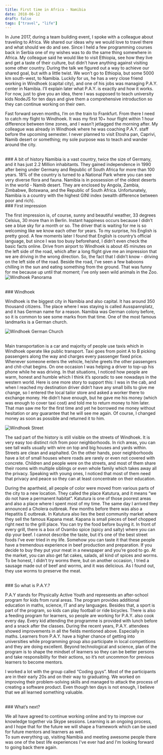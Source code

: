 ```yaml
---
title: First time in Africa - Namibia
date: 2018-06-12
draft: false
tags: ["travel", "life"]
---
```


In June 2017, during a team building event, I spoke with a colleague about traveling to Africa. We shared our ideas why we would love to travel there and what should we do and see. Since I held a few programming courses back in Serbia one of my wishes was to do the same thing somewhere in Africa. My colleague said he would like to visit Ethiopia, see how they live and get a taste of their culture, but didn’t have anything against visiting some other country. During the talk we figured out a way to achieve our shared goal, but with a little twist. We won’t go to Ethiopia, but some 5000 km south-west, to Namibia. Luckily for us, he has a very close friend working in Windhoek (capital city), and one of his jobs was managing P.A.Y. center in Namibia. I’ll explain later what P.A.Y. is exactly and how it works. For now, just to give you an idea, there I was supposed to teach university kids NodeJS for ten days and give them a comprehensive introduction so they can continue working on their own. 

Fast forward seven months, I’m on the train to Frankfurt. From there I need to catch my flight to Windhoek. It was my first 10+ hour flight within 1 hour difference between time zones, and I wasn’t jetlagged the morning after. My colleague was already in Windhoek where he was coaching P.A.Y. staff before the upcoming semester. I never planned to visit Etosha pan, Caprivi, Namib desert or something; my sole purpose was to teach and wander around the city.

<br>
### A bit of history
Namibia is a vast country, twice the size of Germany, and it has just 2.2 Million inhabitants. They gained independence in 1990 after being under Germany and Republic of South Africa for more than 100 years. 18% of the country is turned to a National Park where you can see very diverse flora and fauna. Namibia is in possession of the oldest deserts in the world - Namib desert. They are enclosed by Angola, Zambia, Zimbabwe, Botswana, and the Republic of South Africa. Unfortunately, Namibia is a country with the highest GINI index (wealth difference between poor and rich).


<br>
### First impression

The first impression is, of course, sunny and beautiful weather, 33 degrees Celsius, 30 more than in Berlin. Instant happiness occurs because I didn’t see a blue sky for a month or so. The driver that is waiting for me is so welcoming like we know each other for years. To my surprise, his English is pretty good. A few moments later I found that English is country’s official language, but since I was too busy beforehand, I didn’t even check the basic facts online. Drive from airport to Windhoek is about 45 minutes on the left side of the road, which after a long flight give me an impression that we are driving in the wrong direction. So, the fact that I didn’t know - driving on the left side of the road. Beside the road, I’ve seen a few baboons chilling in the sun and eating something from the ground. That was funny for me because up until that moment; I’ve only seen wild animals in the Zoo. 
![Windhoek Panorama](/images/namibia/windhoek_pano.jpg "Panorama")

<br>
### Windhoek

Windhoek is the biggest city in Namibia and also capital. It has around 350 thousand citizens. The place where I was staying is called Ausspannplatz, and it has German name for a reason. Namibia was German colony before, so it is common to see some marks from that time. One of the most famous landmarks is a German church.
<br>

![Windhoek German Church](/images/namibia/windhoek_church.jpg "German Church")

<!-- ![alt text](https://github.com/adam-p/markdown-here/raw/master/src/common/images/icon48.png "Logo Title Text 1") -->
<br>
Main transportation is a car and majority of people use taxis which in Windhoek operate like public transport. Taxi goes from point A to B picking passengers along the way and charges every passenger fixed price. Whenever someone enters the vehicle, he/she greets the other passengers and chit-chat begins. On one occasion I was helping a driver to top-up his phone while he was driving. In that situations, I noticed how people are warm, honest and humble which I think it’s sporadic to see nowadays in the western world. Here is one more story to support this: I was in the cab, and when I reached my destination driver didn’t have any small bills to give me change, so I entered the local tailor store and asked a worker there to exchange money. He didn’t have enough, but he gave me his money (which was enough to cover taxi cost) and told me to return money to him later. That man saw me for the first time and yet he borrowed me money without hesitation or any guarantee that he will see me again. Of course, I changed money as soon as possible and returned it to him.


![Windhoek Street](/images/namibia/windhoek_street.jpg "Windhoek Streets")

The sad part of the history is still visible on the streets of Windhoek. It is very easy too distinct rich from poor neighborhoods. In rich areas, you can see tall walls usually with wire on top and big houses and yards within. Streets are clean and asphalted. On the other hands, poor neighborhoods have a lot of small houses where roads are rarely or even not covered with concrete. Children and people were on the streets, and most of them share their rooms with multiple siblings or even whole family which takes away all the privacy. Speaking with young ones, I noticed that most of them need that privacy and peace so they can at least concentrate on their education. 

During the apartheid, all people of color were moved from various parts of the city to a new location.  They called the place Katutura, and it means “we do not have a permanent habitat”. Katutura is one of those poorest areas and also a place where I spent most of my time. The same day I arrived they announced a Cholera outbreak. Few months before there was also a Hepatitis E outbreak. 
In Katutura also lies the best community market where they sell the famous Kapana meat. Kapana is small pieces of beef chopped right next to the grill place. You can try the food before buying it. In front of every grill, there is a box of Ovambo spice (spicy and salty) where you can dip your beef. I cannot describe the taste, but it’s one of the best street foods I’ve ever tried in my life. Somehow you can taste it that these people have a tremendous experience in beef production and preparation. If you decide to buy they put your meat in a newspaper and you’re good to go.  At the market, you can also get fat cakes, salads, all kind of spices and worms. To be honest, I didn’t try worms there, but on another occasion, I tried a sausage made out of beef and worms, and it was delicious. As I found out, they use worms to preserve the meat.

<br>
### So what is P.A.Y.?

P.A.Y stands for Physically Active Youth and represents an after-school program for kids from rural areas. The program provides additional education in maths, science, IT and any languages. Besides that, a sport is part of the program, so kids can play football or ride bicycles. There is also a feeding program for learners, so people are working for P.A.Y. also cook every day. Every kid attending the programme is provided with lunch before and a snack after the classes.
During the recent years, P.A.Y. attendees showed improvements in all the fields mentioned above. Especially in maths. Learners from P.A.Y. have a higher chance of getting into universities while programming group also participate in local competitions and they are doing excellent. Beyond technological and science, plan of the program is to shape the mindset of learners so they can be better persons and take responsibility for their actions, so it’s not uncommon for previous learners to become mentors. 

I worked a lot with the group called “Coding guys”. Most of the participants are in their early 20s and on their way to graduating. We worked on improving their problem-solving skills and managed to attack the process of creating a software product. Even though ten days is not enough, I believe that we all learned something valuable. 

<br>
### What’s next? 

We all have agreed to continue working online and try to improve our knowledge together via Skype sessions. Learning is an ongoing process, and I hope that for the future we will shape a framework which can be used for future mentors and learners as well. 
<br>
To sum everything up, visiting Namibia and meeting awesome people there was one of the best life experiences I've ever had and I'm looking forward to going back there again.

<!-- Who brought the rain
Torbe I taxi
People, humble, honest, dies
Going back?
Kofer I kiss + nickname
Opposite tourism

What is pay
Single domain holder -->
















